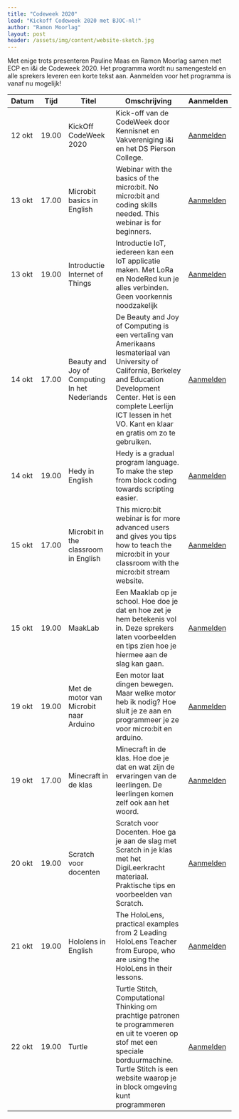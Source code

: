 ```yaml
---
title: "Codeweek 2020"
lead: "Kickoff Codeweek 2020 met BJOC-nl!"
author: "Ramon Moorlag"
layout: post
header: /assets/img/content/website-sketch.jpg
---
```

Met enige trots presenteren Pauline Maas en Ramon Moorlag samen met ECP en i&i de Codeweek 2020. 
Het programma wordt nu samengesteld en alle sprekers leveren een korte tekst aan. Aanmelden voor het programma is vanaf nu mogelijk! 

| Datum 	| Tijd 	| Titel 	| Omschrijving 	| Aanmelden 	|
|-	|-	|-	|-	|-	|
| 12 okt 	| 19.00 	| KickOff CodeWeek 2020 	| Kick-off van de CodeWeek door Kennisnet en Vakvereniging i&i en het DS Pierson College. 	| [Aanmelden](https://gudehaan-gasandbox.webex.com/gudehaan-gasandbox/onstage/g.php?MTID=ecb926cd9564c67b4e511702ed0337ff9) 	|
| 13 okt 	| 17.00 	| Microbit basics in English 	| Webinar with the basics of the micro:bit. No micro:bit and coding skills needed. This webinar is for beginners. 	| [Aanmelden](https://gudehaan-gasandbox.webex.com/gudehaan-gasandbox/onstage/g.php?MTID=eadf5a942ab74de42b35b34854d714a55) 	|
| 13 okt 	| 19.00 	| Introductie Internet of Things 	| Introductie IoT, iedereen kan een IoT applicatie maken. Met LoRa en NodeRed kun je alles verbinden. Geen voorkennis noodzakelijk 	| [Aanmelden](https://gudehaan-gasandbox.webex.com/gudehaan-gasandbox/onstage/g.php?MTID=ef685580dda97c71037b15c3b1c11207a) 	|
| 14 okt 	| 17.00 	| Beauty and Joy of Computing In het Nederlands 	| De Beauty and Joy of Computing is een vertaling van Amerikaans lesmateriaal van University of California, Berkeley and Education Development Center. Het is een complete Leerlijn ICT lessen in het VO. Kant en klaar en gratis om zo te gebruiken. 	| [Aanmelden](https://gudehaan-gasandbox.webex.com/gudehaan-gasandbox/onstage/g.php?MTID=ee2da43f5d0ba87bdc94b179da8373426) 	|
| 14 okt 	| 19.00 	| Hedy in English 	| Hedy is a gradual program language. To make the step from block coding towards scripting easier. 	| [Aanmelden](https://gudehaan-gasandbox.webex.com/gudehaan-gasandbox/onstage/g.php?MTID=eeb3c6fe237d5772d0cd83a9e2a9d969a) 	|
| 15 okt 	| 17.00 	| Microbit in the classroom in English 	| This micro:bit webinar is for more advanced users and gives you tips how to teach the micro:bit in your classroom with the micro:bit stream website. 	| [Aanmelden](https://gudehaan-gasandbox.webex.com/gudehaan-gasandbox/onstage/g.php?MTID=e8487ae7c927e06f3273b973a437b95a5) 	|
| 15 okt 	| 19.00 	| MaakLab 	| Een Maaklab op je school. Hoe doe je dat en hoe zet je hem betekenis vol in. Deze sprekers laten voorbeelden en tips zien hoe je hiermee aan de slag kan gaan. 	| [Aanmelden](https://gudehaan-gasandbox.webex.com/gudehaan-gasandbox/onstage/g.php?MTID=ed84f371b0284da27fb95f388c4d5b2f0) 	|
| 19 okt 	| 19.00 	| Met de motor van Microbit naar Arduino 	| Een motor laat dingen bewegen. Maar welke motor heb ik nodig? Hoe sluit je ze aan en programmeer je ze voor micro:bit en arduino. 	| [Aanmelden](https://gudehaan-gasandbox.webex.com/gudehaan-gasandbox/onstage/g.php?MTID=ef0c1a6346f2414f6a5de817d071e1764) 	|
| 19 okt 	| 17.00 	| Minecraft in de klas 	| Minecraft in de klas. Hoe doe je dat en wat zijn de ervaringen van de leerlingen. De leerlingen komen zelf ook aan het woord. 	| [Aanmelden](https://gudehaan-gasandbox.webex.com/gudehaan-gasandbox/onstage/g.php?MTID=e118ef496b9652f10567c20c2f8e8cd14) 	|
| 20 okt 	| 19.00 	| Scratch voor docenten 	| Scratch voor Docenten. Hoe ga je aan de slag met Scratch in je klas met het DigiLeerkracht materiaal. Praktische tips en voorbeelden van Scratch. 	| [Aanmelden](https://gudehaan-gasandbox.webex.com/gudehaan-gasandbox/onstage/g.php?MTID=e5b61af6edd7fe498598594cee3d66560) 	|
| 21 okt 	| 19.00 	| Hololens in English 	| The HoloLens, practical examples from 2 Leading HoloLens Teacher from Europe, who are using the HoloLens in their lessons. 	| [Aanmelden](https://gudehaan-gasandbox.webex.com/gudehaan-gasandbox/onstage/g.php?MTID=eecd34476ae07f74d658a47b1c02e0dbe) 	|
| 22 okt 	| 19.00 	| Turtle 	| Turtle Stitch, Computational Thinking om prachtige patronen te programmeren en uit te voeren op stof met een speciale borduurmachine. Turtle Stitch is een website waarop je in block omgeving kunt programmeren 	| [Aanmelden](https://gudehaan-gasandbox.webex.com/gudehaan-gasandbox/onstage/g.php?MTID=e73a1697cee70696c1e5b4956a367e392) 	|

